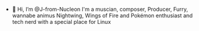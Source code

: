 - 👋 Hi, I’m @J-from-Nucleon
I'm a muscian, composer, Producer, Furry, wannabe animus Nightwing, Wings of Fire and Pokémon enthusiast and tech nerd with a special place for Linux
